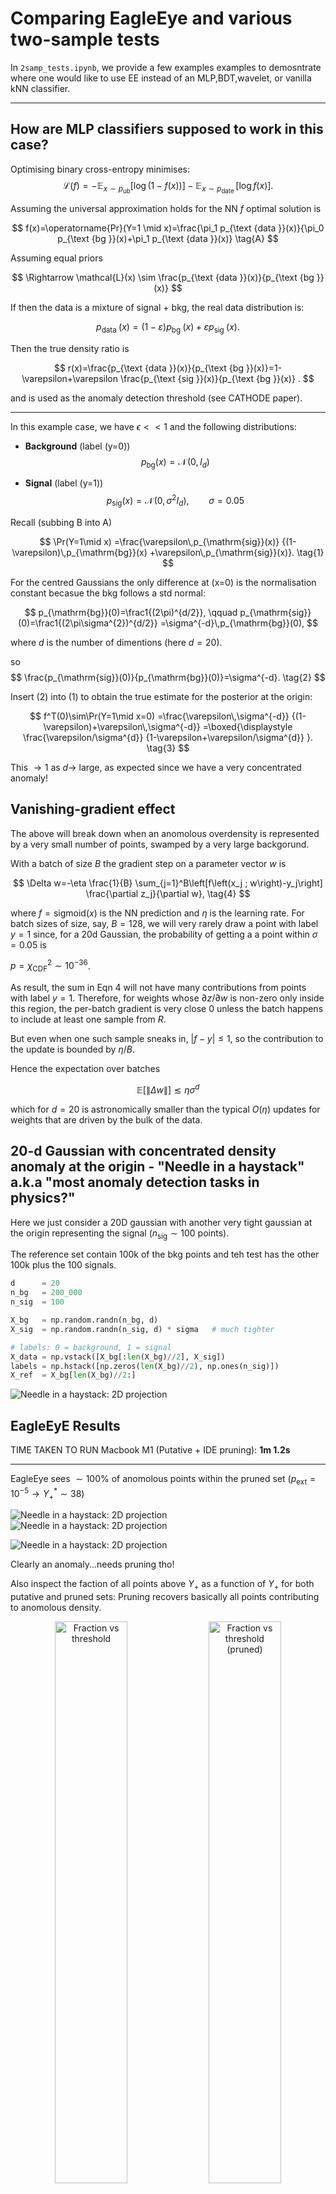 # Comparing EagleEye and various two-sample tests
In `2samp_tests.ipynb`, we provide a few examples examples to demosntrate where one would like to use EE instead of an MLP,BDT,wavelet, or vanilla kNN classifier. 

-------

## How are MLP classifiers supposed to work in this case?   


Optimising binary cross-entropy minimises: 
$$\mathcal{L}(f)=-\mathbb{E}_{x \sim p_{\mathrm{ub}}}[\log (1-f(x))]-\mathbb{E}_{x \sim p_{\text {date }}}[\log f(x)] .$$

Assuming the universal approximation holds for the NN $f$ optimal solution is

$$
f(x)=\operatorname{Pr}(Y=1 \mid x)=\frac{\pi_1 p_{\text {data }}(x)}{\pi_0 p_{\text {bg }}(x)+\pi_1 p_{\text {data }}(x)} \tag{A}
$$

Assuming equal priors

$$
\Rightarrow \mathcal{L}(x) \sim \frac{p_{\text {data }}(x)}{p_{\text {bg }}(x)}
$$

If then the data is a mixture of signal + bkg, the real data distribution is:

$$
p_{\text {data }}(x)=(1-\varepsilon) p_{\text {bg }}(x)+\varepsilon p_{\text {sig }}(x)\tag{B} .
$$

Then the true density ratio is

$$
r(x)=\frac{p_{\text {data }}(x)}{p_{\text {bg }}(x)}=1-\varepsilon+\varepsilon \frac{p_{\text {sig }}(x)}{p_{\text {bg }}(x)} .
$$

and is used as the anomaly detection threshold (see CATHODE paper).

-------

In this example case, we have $\epsilon<<1$ and the following distributions:

* **Background** (label \(y=0\))  
  $$p_{\mathrm{bg}}(x)=\mathcal N\!\bigl(0,I_d\bigr)$$  

* **Signal** (label \(y=1\))  
  $$p_{\mathrm{sig}}(x)=\mathcal N\!\bigl(0,\sigma^{2}I_d\bigr), \qquad \sigma= 0.05$$  



Recall (subbing B into A)

$$
\Pr(Y=1\mid x)
       =\frac{\varepsilon\,p_{\mathrm{sig}}(x)}
              {(1-\varepsilon)\,p_{\mathrm{bg}}(x)
               +\varepsilon\,p_{\mathrm{sig}}(x)}.
\tag{1}
$$




For the centred Gaussians the only difference at \(x=0\) is the normalisation constant becasue the bkg follows a std normal:

$$
p_{\mathrm{bg}}(0)=\frac1{(2\pi)^{d/2}},
\qquad
p_{\mathrm{sig}}(0)=\frac1{(2\pi\sigma^{2})^{d/2}}
                   =\sigma^{-d}\,p_{\mathrm{bg}}(0),
$$

where $d$ is the number of dimentions (here $d=20$).

so  
$$
\frac{p_{\mathrm{sig}}(0)}{p_{\mathrm{bg}}(0)}=\sigma^{-d}.
\tag{2}
$$




Insert (2) into (1) to obtain the true estimate for the posterior at the origin:

$$
f^T(0)\sim\Pr(Y=1\mid x=0)
   =\frac{\varepsilon\,\sigma^{-d}}
          {(1-\varepsilon)+\varepsilon\,\sigma^{-d}}
   =\boxed{\displaystyle
     \frac{\varepsilon/\sigma^{d}}
          {1-\varepsilon+\varepsilon/\sigma^{d}} }.
\tag{3}
$$

This $\rightarrow 1$ as $d\rightarrow$ large, as expected since we have a very concentrated anomaly!


## Vanishing-gradient effect  
The above will break down when an anomolous overdensity is represented by a very small number of points, swamped by a very large backgorund. 

With a batch of size $B$ the gradient step on a parameter vector $w$ is

$$
\Delta w=-\eta \frac{1}{B} \sum_{j=1}^B\left[f\left(x_j ; w\right)-y_j\right] \frac{\partial z_j}{\partial w}, \tag{4}
$$

where $f = \text{sigmoid}(x)$ is the NN prediction and $\eta$ is the learning rate. For batch sizes of size, say, $B=128$, we will very rarely draw a point with label $y=1$ since, for a 20d Gaussian, the probability of getting a a point within $\sigma = 0.05$ is

$p = \chi^2_\text{CDF} \sim 10^{-36}$.

As  result, the sum in Eqn 4 will not have many contributions from points with label $y=1$. Therefore, for weights whose $\partial z / \partial w$ is non-zero only inside this region, the per-batch gradient is very close 0 unless the batch happens to include at least one sample from $R$.

But  even when one such sample sneaks in, $|f-y| \leq 1$, so the contribution to the update is bounded by $\eta / B$.

Hence the expectation over batches

$$
\mathbb{E}[\|\Delta w\|] \lesssim\eta \sigma^d
$$

which for $d=20$  is astronomically smaller than the typical $O(\eta)$ updates for weights that are driven by the bulk of the data.

## 20-d Gaussian with concentrated density anomaly at the origin - "Needle in a haystack" a.k.a "most anomaly detection tasks in physics?"

Here we just consider a 20D gaussian with another very tight gaussian at the origin representing the signal ($n_\text{sig}\sim100$ points). 

The reference set contain 100k of the bkg points and teh test has the other 100k plus the 100 signals.

```python
d      = 20
n_bg   = 200_000
n_sig  = 100         

X_bg   = np.random.randn(n_bg, d)
X_sig  = np.random.randn(n_sig, d) * sigma   # much tighter

# labels: 0 = background, 1 = signal 
X_data = np.vstack([X_bg[:len(X_bg)//2], X_sig])
labels = np.hstack([np.zeros(len(X_bg)//2), np.ones(n_sig)])
X_ref  = X_bg[len(X_bg)//2:]
```
![Needle in a haystack: 2D projection](./MLP_comp_plots/haystack_data.png)



## EagleEyE Results 
TIME TAKEN TO RUN Macbook M1 (Putative + IDE pruning): **1m 1.2s**

-----------
EagleEye sees $\sim100$% of anomolous points within the pruned set ($p_\text{ext}= 10^{-5} \rightarrow \Upsilon^*_+ \sim 38$)

![Needle in a haystack: 2D projection](./MLP_comp_plots/eagleeye_scatter_01_23.png)
![Needle in a haystack: 2D projection](./MLP_comp_plots/eagleeye_scatter_45_67.png)

![Needle in a haystack: 2D projection](./MLP_comp_plots/eagleeye_null_vs_test_hist.png)

Clearly an anomaly...needs pruning tho!

Also inspect the faction of all points above $\Upsilon_+$ as a function of  $\Upsilon_+$ for both putative and pruned sets: Pruning recovers basically all points contributing to anomolous density. 


<p align="center">
  <img src="./MLP_comp_plots/eagleeye_fraction_vs_threshold.png" alt="Fraction vs threshold" width="48%" style="display:inline-block;"/>
  <img src="./MLP_comp_plots/eagleeye_fraction_vs_threshold_pruned.png" alt="Fraction vs threshold (pruned)" width="48%" style="display:inline-block;"/>
</p>


ROC curve: AUC = 0.9999719 (Using true labels)

![Needle in a haystack: 2D projection](./MLP_comp_plots/eagleeye_roc_curve.png)

![Needle in a haystack: 2D projection](./MLP_comp_plots/eagleeye_recall_precision_accuracy_vs_threshold.png)

![Needle in a haystack: 2D projection](./MLP_comp_plots/eagleeye_recall_precision_accuracy_vs_threshold_pruned.png)



## MLP Results 

##### MLP trained to classify bkg vs data (not signal) estimates the likelihood ratio: 

------------

TIME TAKEN TO RUN macbook M1 GPU: **5m 16.2s**

The neural network of course requires extensive hyperparameter tuning, as opposed to a kNN based method like EagleEye that is deterministic and works out of the box. 

- **Input:**  
  - Concatenated reference and data samples, each with `d=20` features.

- **Network Architecture:**  
  - **Input layer:** Shape = number of features (`d=20`)
  - **Hidden layers:** 3 fully connected layers with 64 units each, ReLU activation:
    - Dense(64, activation="relu")
    - Dense(64, activation="relu")
    - Dense(64, activation="relu")
  - **Output layer:**  
    - Dense(1, activation="sigmoid")  

- **Training:**  
  - **Loss:** Binary cross-entropy
  - **Optimizer:** Adam (learning rate = 1e-3)

  - **Validation split:** 20% of training data
  - **Epochs:** 30 (with early stopping)
  - **Batch size:** 128


-----------
Absolutely shits the bed

![Needle in a haystack: 2D projection](./MLP_comp_plots/mlp_scatter_01_23.png)
![Needle in a haystack: 2D projection](./MLP_comp_plots/mlp_scatter_45_67.png)

Distribution of the likelihood ratio estimate

![Needle in a haystack: 2D projection](./MLP_comp_plots/mlp_lr_hist.png)



![Needle in a haystack: 2D projection](./MLP_comp_plots/mlp_fraction_vs_threshold.png)

...and the roc curve - not sure whats happening here. Still debugging

ROC curve: AUC = 0.7782 (Using true labels)

![Needle in a haystack: 2D projection](./MLP_comp_plots/mlp_roc_curve.png)

![Needle in a haystack: 2D projection](./MLP_comp_plots/mlp_recall_precision_accuracy_vs_threshold.png)




